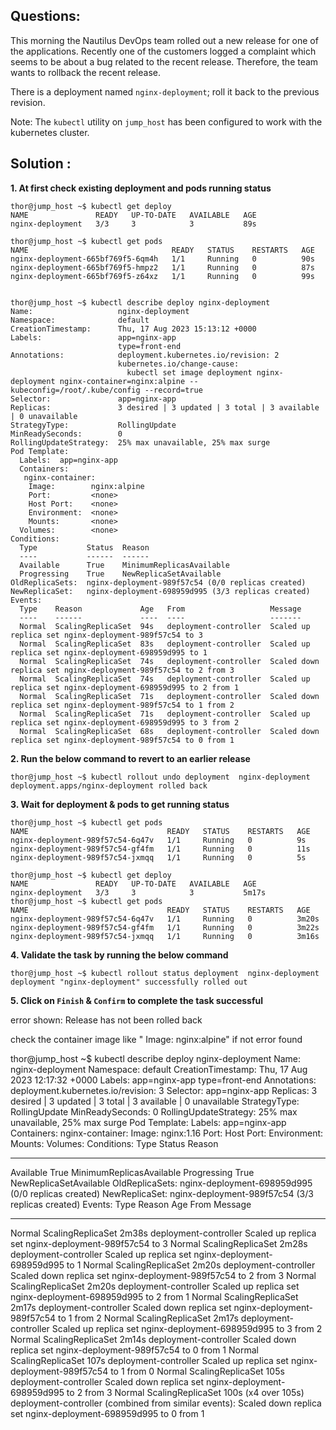 

## Questions:

This morning the Nautilus DevOps team rolled out a new release for one of the applications. Recently one of the customers logged a complaint which seems to be about a bug related to the recent release. Therefore, the team wants to rollback the recent release.

There is a deployment named `nginx-deployment`; roll it back to the previous revision.

Note: The `kubectl` utility on `jump_host` has been configured to work with the kubernetes cluster.


## Solution : 

**1. At first  check existing deployment and pods running status**  

```
thor@jump_host ~$ kubectl get deploy
NAME               READY   UP-TO-DATE   AVAILABLE   AGE
nginx-deployment   3/3     3            3           89s

thor@jump_host ~$ kubectl get pods
NAME                                READY   STATUS    RESTARTS   AGE
nginx-deployment-665bf769f5-6qm4h   1/1     Running   0          90s
nginx-deployment-665bf769f5-hmpz2   1/1     Running   0          87s
nginx-deployment-665bf769f5-z64xz   1/1     Running   0          99s


thor@jump_host ~$ kubectl describe deploy nginx-deployment
Name:                   nginx-deployment
Namespace:              default
CreationTimestamp:      Thu, 17 Aug 2023 15:13:12 +0000
Labels:                 app=nginx-app
                        type=front-end
Annotations:            deployment.kubernetes.io/revision: 2
                        kubernetes.io/change-cause:
                          kubectl set image deployment nginx-deployment nginx-container=nginx:alpine --kubeconfig=/root/.kube/config --record=true
Selector:               app=nginx-app
Replicas:               3 desired | 3 updated | 3 total | 3 available | 0 unavailable
StrategyType:           RollingUpdate
MinReadySeconds:        0
RollingUpdateStrategy:  25% max unavailable, 25% max surge
Pod Template:
  Labels:  app=nginx-app
  Containers:
   nginx-container:
    Image:        nginx:alpine
    Port:         <none>
    Host Port:    <none>
    Environment:  <none>
    Mounts:       <none>
  Volumes:        <none>
Conditions:
  Type           Status  Reason
  ----           ------  ------
  Available      True    MinimumReplicasAvailable
  Progressing    True    NewReplicaSetAvailable
OldReplicaSets:  nginx-deployment-989f57c54 (0/0 replicas created)
NewReplicaSet:   nginx-deployment-698959d995 (3/3 replicas created)
Events:
  Type    Reason             Age   From                   Message
  ----    ------             ----  ----                   -------
  Normal  ScalingReplicaSet  94s   deployment-controller  Scaled up replica set nginx-deployment-989f57c54 to 3
  Normal  ScalingReplicaSet  83s   deployment-controller  Scaled up replica set nginx-deployment-698959d995 to 1
  Normal  ScalingReplicaSet  74s   deployment-controller  Scaled down replica set nginx-deployment-989f57c54 to 2 from 3
  Normal  ScalingReplicaSet  74s   deployment-controller  Scaled up replica set nginx-deployment-698959d995 to 2 from 1
  Normal  ScalingReplicaSet  71s   deployment-controller  Scaled down replica set nginx-deployment-989f57c54 to 1 from 2
  Normal  ScalingReplicaSet  71s   deployment-controller  Scaled up replica set nginx-deployment-698959d995 to 3 from 2
  Normal  ScalingReplicaSet  68s   deployment-controller  Scaled down replica set nginx-deployment-989f57c54 to 0 from 1
```

**2. Run the below command to revert to an earlier release**

```
thor@jump_host ~$ kubectl rollout undo deployment  nginx-deployment
deployment.apps/nginx-deployment rolled back
```

**3. Wait for deployment & pods to get running status**

```
thor@jump_host ~$ kubectl get pods
NAME                               READY   STATUS    RESTARTS   AGE
nginx-deployment-989f57c54-6q47v   1/1     Running   0          9s
nginx-deployment-989f57c54-gf4fm   1/1     Running   0          11s
nginx-deployment-989f57c54-jxmqq   1/1     Running   0          5s

thor@jump_host ~$ kubectl get deploy
NAME               READY   UP-TO-DATE   AVAILABLE   AGE
nginx-deployment   3/3     3            3           5m17s
thor@jump_host ~$ kubectl get pods
NAME                               READY   STATUS    RESTARTS   AGE
nginx-deployment-989f57c54-6q47v   1/1     Running   0          3m20s
nginx-deployment-989f57c54-gf4fm   1/1     Running   0          3m22s
nginx-deployment-989f57c54-jxmqq   1/1     Running   0          3m16s
```

**4. Validate the task by running the below command**

```
thor@jump_host ~$ kubectl rollout status deployment  nginx-deployment
deployment "nginx-deployment" successfully rolled out
```

**5.  Click on `Finish` & `Confirm` to complete the task successful**




error shown:
Release has not been rolled back

check the container image like " Image:        nginx:alpine" 
if not error found

thor@jump_host ~$ kubectl describe deploy nginx-deployment
Name:                   nginx-deployment
Namespace:              default
CreationTimestamp:      Thu, 17 Aug 2023 12:17:32 +0000
Labels:                 app=nginx-app
                        type=front-end
Annotations:            deployment.kubernetes.io/revision: 3
Selector:               app=nginx-app
Replicas:               3 desired | 3 updated | 3 total | 3 available | 0 unavailable
StrategyType:           RollingUpdate
MinReadySeconds:        0
RollingUpdateStrategy:  25% max unavailable, 25% max surge
Pod Template:
  Labels:  app=nginx-app
  Containers:
   nginx-container:
    Image:        nginx:1.16
    Port:         <none>
    Host Port:    <none>
    Environment:  <none>
    Mounts:       <none>
  Volumes:        <none>
Conditions:
  Type           Status  Reason
  ----           ------  ------
  Available      True    MinimumReplicasAvailable
  Progressing    True    NewReplicaSetAvailable
OldReplicaSets:  nginx-deployment-698959d995 (0/0 replicas created)
NewReplicaSet:   nginx-deployment-989f57c54 (3/3 replicas created)
Events:
  Type    Reason             Age                  From                   Message
  ----    ------             ----                 ----                   -------
  Normal  ScalingReplicaSet  2m38s                deployment-controller  Scaled up replica set nginx-deployment-989f57c54 to 3
  Normal  ScalingReplicaSet  2m28s                deployment-controller  Scaled up replica set nginx-deployment-698959d995 to 1
  Normal  ScalingReplicaSet  2m20s                deployment-controller  Scaled down replica set nginx-deployment-989f57c54 to 2 from 3
  Normal  ScalingReplicaSet  2m20s                deployment-controller  Scaled up replica set nginx-deployment-698959d995 to 2 from 1
  Normal  ScalingReplicaSet  2m17s                deployment-controller  Scaled down replica set nginx-deployment-989f57c54 to 1 from 2
  Normal  ScalingReplicaSet  2m17s                deployment-controller  Scaled up replica set nginx-deployment-698959d995 to 3 from 2
  Normal  ScalingReplicaSet  2m14s                deployment-controller  Scaled down replica set nginx-deployment-989f57c54 to 0 from 1
  Normal  ScalingReplicaSet  107s                 deployment-controller  Scaled up replica set nginx-deployment-989f57c54 to 1 from 0
  Normal  ScalingReplicaSet  105s                 deployment-controller  Scaled down replica set nginx-deployment-698959d995 to 2 from 3
  Normal  ScalingReplicaSet  100s (x4 over 105s)  deployment-controller  (combined from similar events): Scaled down replica set nginx-deployment-698959d995 to 0 from 1











 